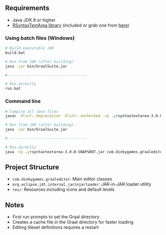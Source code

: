 ## Requirements

- Java JDK 8 or higher
- [RSyntaxTextArea library](https://github.com/bobbylight/RSyntaxTextArea.git) (included or grab one from [here](https://mvnrepository.com/artifact/com.fifesoft/rsyntaxtextarea/3.0.0))

### Using batch files (Windows)

```bash
# Build executable JAR
build.bat

# Run from JAR (after building)
java -jar bin/GraalSuite.jar

# -----------------------------------

# Run directly
run.bat
```

### Command line

```bash
# Compile all Java files
javac -Xlint:-deprecation -Xlint:-unchecked -cp .;rsyntaxtextarea-3.0.0-SNAPSHOT.jar com/dinkygames/graaleditor/*.java com/dinkygames/graaleditor/undo/*.java org/eclipse/jdt/internal/jarinjarloader/*.java

# Run from JAR (after building)
java -jar bin/GraalSuite.jar

# -----------------------------------

# Run directly 
java -cp .;rsyntaxtextarea-3.0.0-SNAPSHOT.jar com.dinkygames.graaleditor.GraalEditor

```

## Project Structure

- `com.dinkygames.graaleditor`: Main editor classes
- `org.eclipse.jdt.internal.jarinjarloader`: JAR-in-JAR loader utility
- `res/`: Resources including icons and default levels

## Notes

- First run prompts to set the Graal directory
- Creates a cache file in the Graal directory for faster loading
- Editing tileset definitions requires a restart
